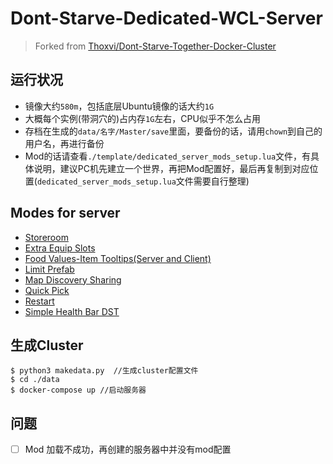# Dont-Starve-Dedicated-WCL-Server

> Forked from [Thoxvi/Dont-Starve-Together-Docker-Cluster](https://github.com/Thoxvi/Dont-Starve-Together-Docker-Cluster)

## 运行状况
* 镜像大约`580m`，包括底层Ubuntu镜像的话大约`1G`
* 大概每个实例(带洞穴的)占内存`1G`左右，CPU似乎不怎么占用
* 存档在生成的`data/名字/Master/save`里面，要备份的话，请用`chown`到自己的用户名，再进行备份
* Mod的话请查看`./template/dedicated_server_mods_setup.lua`文件，有具体说明，建议PC机先建立一个世界，再把Mod配置好，最后再复制到对应位置(`dedicated_server_mods_setup.lua`文件需要自行整理)

## Modes for server
* [Storeroom]()
* [Extra Equip Slots]()
* [Food Values-Item Tooltips(Server and Client)]()
* [Limit Prefab]()
* [Map Discovery Sharing]()
* [Quick Pick]()
* [Restart]()
* [Simple Health Bar DST]()

## 生成Cluster
```shell
$ python3 makedata.py  //生成cluster配置文件
$ cd ./data
$ docker-compose up //启动服务器
```

## 问题
- [ ] Mod 加载不成功，再创建的服务器中并没有mod配置
